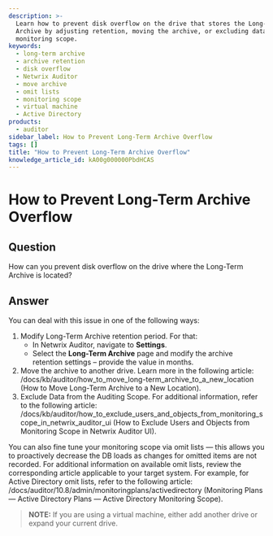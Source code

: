 ```yaml
---
description: >-
  Learn how to prevent disk overflow on the drive that stores the Long-Term
  Archive by adjusting retention, moving the archive, or excluding data from
  monitoring scope.
keywords:
  - long-term archive
  - archive retention
  - disk overflow
  - Netwrix Auditor
  - move archive
  - omit lists
  - monitoring scope
  - virtual machine
  - Active Directory
products:
  - auditor
sidebar_label: How to Prevent Long-Term Archive Overflow
tags: []
title: "How to Prevent Long-Term Archive Overflow"
knowledge_article_id: kA00g000000PbdHCAS
---
```


# How to Prevent Long-Term Archive Overflow

## Question

How can you prevent disk overflow on the drive where the Long-Term Archive is located?

## Answer

You can deal with this issue in one of the following ways:

1. Modify Long-Term Archive retention period. For that:
   - In Netwrix Auditor, navigate to **Settings**.
   - Select the **Long-Term Archive** page and modify the archive retention settings – provide the value in months.
2. Move the archive to another drive. Learn more in the following article: /docs/kb/auditor/how_to_move_long-term_archive_to_a_new_location (How to Move Long-Term Archive to a New Location).
3. Exclude Data from the Auditing Scope. For additional information, refer to the following article: /docs/kb/auditor/how_to_exclude_users_and_objects_from_monitoring_scope_in_netwrix_auditor_ui (How to Exclude Users and Objects from Monitoring Scope in Netwrix Auditor UI).

You can also fine tune your monitoring scope via omit lists — this allows you to proactively decrease the DB loads as changes for omitted items are not recorded. For additional information on available omit lists, review the corresponding article applicable to your target system. For example, for Active Directory omit lists, refer to the following article: /docs/auditor/10.8/admin/monitoringplans/activedirectory (Monitoring Plans — Active Directory Plans — Active Directory Monitoring Scope).

> **NOTE:** If you are using a virtual machine, either add another drive or expand your current drive.
